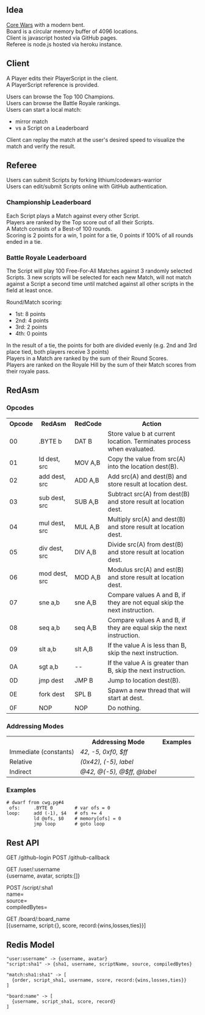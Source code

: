 ## Idea

[Core Wars](http://corewar.co.uk/cwg.txt) with a modern bent.  
Board is a circular memory buffer of 4096 locations.  
Client is javascript hosted via GitHub pages.  
Referee is node.js hosted via heroku instance.  

## Client

A Player edits their PlayerScript in the client.  
A PlayerScript reference is provided.  

Users can browse the Top 100 Champions.   
Users can browse the Battle Royale rankings.  
Users can start a local match:
  - mirror match
  - vs a Script on a Leaderboard

Client can replay the match at the user's desired speed to visualize the match and verify the result.

## Referee

Users can submit Scripts by forking lithium/codewars-warrior  
Users can edit/submit Scripts online with GitHub authentication.  


### Championship Leaderboard

Each Script plays a Match against every other Script.  
Players are ranked by the Top score out of all their Scripts.  
A Match consists of a Best-of 100 rounds.  
Scoring is 2 points for a win, 1 point for a tie, 0 points if 100% of all rounds ended in a tie.  


### Battle Royale Leaderboard

The Script will play 100 Free-For-All Matches against 3 randomly selected Scripts. 3 new scripts will be selected for each new Match, will not match against a Script a second time until matched against all other scripts in the field at least once.  

Round/Match scoring:
* 1st: 8 points
* 2nd: 4 points
* 3rd: 2 points
* 4th: 0 points  

In the result of a tie, the points for both are divided evenly (e.g. 2nd and 3rd place tied, both players receive 3 points)  
Players in a Match are ranked by the sum of their Round Scores.  
Players are ranked on the Royale Hill by the sum of their Match scores from their royale pass.  


## RedAsm

### Opcodes

<table>
  <tr><th>Opcode</th><th>RedAsm</th><th>RedCode</th><th>Action</th></tr>
  <tr>
    <td>00</td>
    <td>.BYTE b</td>
    <td>DAT B</td>
    <td>Store value b at current location. Terminates process when evaluated.</td>
  </tr>
  <tr>
    <td>01</td>
    <td>ld dest, src</td>
    <td>MOV A,B</td>
    <td>Copy the value from src(A) into the location dest(B).</td>
  </tr>
  <tr>
    <td>02</td>
    <td>add dest, src</td>
    <td>ADD A,B</td>
    <td>Add src(A) and dest(B) and store result at location dest.</td>
  </tr>
  <tr>
    <td>03</td>
    <td>sub dest, src</td>
    <td>SUB A,B</td>
    <td>Subtract src(A) from dest(B) and store result at location dest.</td>
  </tr>
  <tr>
    <td>04</td>
    <td>mul dest, src</td>
    <td>MUL A,B</td>
    <td>Multiply src(A) and dest(B) and store result at location dest.</td>
  </tr>
  <tr>
    <td>05</td>
    <td>div dest, src</td>
    <td>DIV A,B</td>
    <td>Divide src(A) from dest(B) and store result at location dest.</td>
  </tr>
  <tr>
    <td>06</td>
    <td>mod dest, src</td>
    <td>MOD A,B</td>
    <td>Modulus src(A) and est(B) and store result at location dest.</td>
  </tr>
  <tr>
    <td>07</td>
    <td>sne a,b</td>
    <td>sne A,B</td>
    <td>Compare values A and B, if they are not equal skip the next instruction.</td>
  </tr>
  <tr>
    <td>08</td>
    <td>seq a,b</td>
    <td>seq A,B</td>
    <td>Compare values A and B, if they are equal skip the next instruction.</td>
  </tr>
  <tr>
    <td>09</td>
    <td>slt a,b</td>
    <td>slt A,B</td>
    <td>If the value A is less than B, skip the next instruction.</td>
  </tr>
  <tr>
    <td>0A</td>
    <td>sgt a,b</td>
    <td>--</td>
    <td>If the value A is greater than B, skip the next instruction.</td>
  </tr>
  <tr>
    <td>0D</td>
    <td>jmp dest</td>
    <td>JMP B</td>
    <td>Jump to location dest(B).</td>
  </tr>
  <tr>
    <td>0E</td>
    <td>fork dest</td>
    <td>SPL B</td>
    <td>Spawn a new thread that will start at dest.</td>
  </tr>
  <tr>
    <td>0F</td>
    <td>NOP</td>
    <td>NOP</td>
    <td>Do nothing.</td>
  </tr>

</table>

### Addressing Modes

<table>
  <tr><th></th><th>Addressing Mode</th><th>Examples</th></tr>
  <tr>
    <td>Immediate (constants)</td>
    <td><em>42, -5, 0xf0, $ff</em></td>
  </tr>
  <tr>
    <td>Relative</td>
    <td><em>(0x42), (-5), label</em></td>
  </tr>
  <tr>
    <td>Indirect</td>
    <td><em>@42, @(-5), @$ff, @label</em></td>
  </tr>

</table>


### Examples
```Assembly
# dwarf from cwg.pg#4
 ofs:     .BYTE 0        # var ofs = 0
loop:     add (-1), $4   # ofs += 4
          ld @ofs, $0    # memory[ofs] = 0
          jmp loop       # goto loop
```


## Rest API

GET /github-login
POST /github-callback

GET /user/:username   
  {username, avatar, scripts:[]}

POST /script/:sha1  
  name=  
  source=  
  compiledBytes=  
  
GET /board/:board_name  
  [{username, script:{}, score, record:{wins,losses,ties}}]



## Redis Model

```
"user:username" -> {username, avatar}
"script:sha1" -> {sha1, username, scriptName, source, compiledBytes}

"match:sha1:sha1" -> [
  {order, script_sha1, username, score, record:{wins,losses,ties}}
]

"board:name" -> [
  {username, script_sha1, score, record}
]

```

